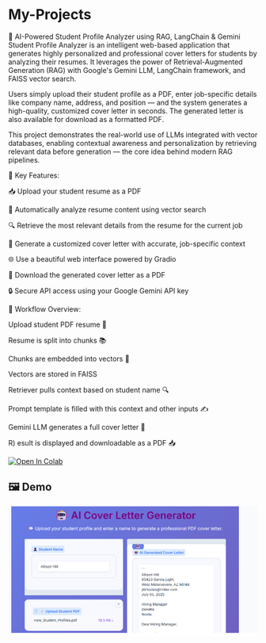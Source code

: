 # My-Projects
📝 AI-Powered Student Profile Analyzer using RAG, LangChain & Gemini
Student Profile Analyzer is an intelligent web-based application that generates highly personalized and professional cover letters for students by analyzing their resumes. It leverages the power of Retrieval-Augmented Generation (RAG) with Google's Gemini LLM, LangChain framework, and FAISS vector search.

Users simply upload their student profile as a PDF, enter job-specific details like company name, address, and position — and the system generates a high-quality, customized cover letter in seconds. The generated letter is also available for download as a formatted PDF.

This project demonstrates the real-world use of LLMs integrated with vector databases, enabling contextual awareness and personalization by retrieving relevant data before generation — the core idea behind modern RAG pipelines.

🚀 Key Features:

📥 Upload your student resume as a PDF

🧠 Automatically analyze resume content using vector search

🔍 Retrieve the most relevant details from the resume for the current job

📝 Generate a customized cover letter with accurate, job-specific context

🌐 Use a beautiful web interface powered by Gradio

📄 Download the generated cover letter as a PDF

🔒 Secure API access using your Google Gemini API key

🧠 Workflow Overview:

Upload student PDF resume 📄

Resume is split into chunks 📚

Chunks are embedded into vectors 🔢

Vectors are stored in FAISS

Retriever pulls context based on student name 🔍

Prompt template is filled with this context and other inputs ✍️

Gemini LLM generates a full cover letter 💬

R) esult is displayed and downloadable as a PDF 📥


[![Open In Colab](https://colab.research.google.com/assets/colab-badge.svg)](https://colab.research.google.com/github/Jitesh-011/My-Projects/blob/main/Student_Profile_Analyzer_Project_1_.ipynb)

## 🖼️ Demo
![App Screenshot](./screenshot.png)



